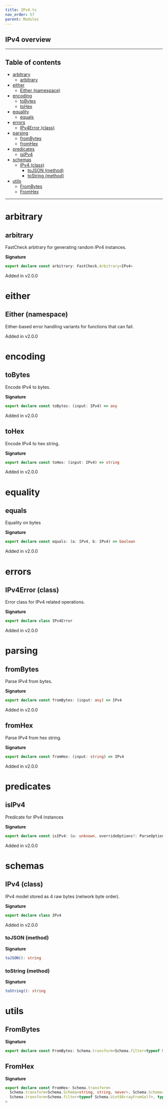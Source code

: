 ```yaml
---
title: IPv4.ts
nav_order: 57
parent: Modules
---
```


## IPv4 overview

---

<h2 class="text-delta">Table of contents</h2>

- [arbitrary](#arbitrary)
  - [arbitrary](#arbitrary-1)
- [either](#either)
  - [Either (namespace)](#either-namespace)
- [encoding](#encoding)
  - [toBytes](#tobytes)
  - [toHex](#tohex)
- [equality](#equality)
  - [equals](#equals)
- [errors](#errors)
  - [IPv4Error (class)](#ipv4error-class)
- [parsing](#parsing)
  - [fromBytes](#frombytes)
  - [fromHex](#fromhex)
- [predicates](#predicates)
  - [isIPv4](#isipv4)
- [schemas](#schemas)
  - [IPv4 (class)](#ipv4-class)
    - [toJSON (method)](#tojson-method)
    - [toString (method)](#tostring-method)
- [utils](#utils)
  - [FromBytes](#frombytes-1)
  - [FromHex](#fromhex-1)

---

# arbitrary

## arbitrary

FastCheck arbitrary for generating random IPv4 instances.

**Signature**

```ts
export declare const arbitrary: FastCheck.Arbitrary<IPv4>
```

Added in v2.0.0

# either

## Either (namespace)

Either-based error handling variants for functions that can fail.

Added in v2.0.0

# encoding

## toBytes

Encode IPv4 to bytes.

**Signature**

```ts
export declare const toBytes: (input: IPv4) => any
```

Added in v2.0.0

## toHex

Encode IPv4 to hex string.

**Signature**

```ts
export declare const toHex: (input: IPv4) => string
```

Added in v2.0.0

# equality

## equals

Equality on bytes

**Signature**

```ts
export declare const equals: (a: IPv4, b: IPv4) => boolean
```

Added in v2.0.0

# errors

## IPv4Error (class)

Error class for IPv4 related operations.

**Signature**

```ts
export declare class IPv4Error
```

Added in v2.0.0

# parsing

## fromBytes

Parse IPv4 from bytes.

**Signature**

```ts
export declare const fromBytes: (input: any) => IPv4
```

Added in v2.0.0

## fromHex

Parse IPv4 from hex string.

**Signature**

```ts
export declare const fromHex: (input: string) => IPv4
```

Added in v2.0.0

# predicates

## isIPv4

Predicate for IPv4 instances

**Signature**

```ts
export declare const isIPv4: (u: unknown, overrideOptions?: ParseOptions | number) => u is IPv4
```

Added in v2.0.0

# schemas

## IPv4 (class)

IPv4 model stored as 4 raw bytes (network byte order).

**Signature**

```ts
export declare class IPv4
```

Added in v2.0.0

### toJSON (method)

**Signature**

```ts
toJSON(): string
```

### toString (method)

**Signature**

```ts
toString(): string
```

# utils

## FromBytes

**Signature**

```ts
export declare const FromBytes: Schema.transform<Schema.filter<typeof Schema.Uint8ArrayFromSelf>, typeof IPv4>
```

## FromHex

**Signature**

```ts
export declare const FromHex: Schema.transform<
  Schema.transform<Schema.Schema<string, string, never>, Schema.Schema<Uint8Array, Uint8Array, never>>,
  Schema.transform<Schema.filter<typeof Schema.Uint8ArrayFromSelf>, typeof IPv4>
>
```
